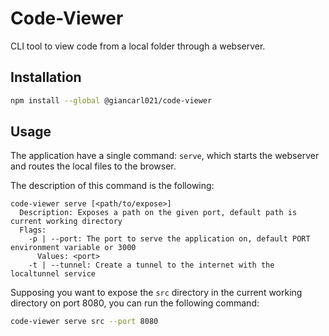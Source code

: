 # Code-Viewer

CLI tool to view code from a local folder through a webserver.

## Installation

```bash
npm install --global @giancarl021/code-viewer
```

## Usage

The application have a single command: `serve`, which starts the webserver and routes the local files to the browser.

The description of this command is the following:

```plaintext
code-viewer serve [<path/to/expose>]
  Description: Exposes a path on the given port, default path is current working directory       
  Flags:
    -p | --port: The port to serve the application on, default PORT environment variable or 3000 
      Values: <port>
    -t | --tunnel: Create a tunnel to the internet with the localtunnel service
```

Supposing you want to expose the `src` directory in the current working directory on port 8080, you can run the following command:

```bash
code-viewer serve src --port 8080
```
